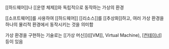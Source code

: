 [[하드웨어]]나 [[운영 체제]]와 독립적으로 동작하는 가상의 환경

[[소프트웨어]]를 사용하여 [[하드웨어]] [[리소스]]를 [[추상화]]하고, 여러 가상 환경을 하나의 물리적 환경에서 동작시키는 것을 의미함

가상 환경을 구현하는 기술로는 [[가상 머신]]([[VM]], Virtual Machine), [[컨테이너]](Container) 등이 있음